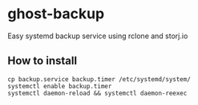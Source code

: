 # ghost-backup
Easy systemd backup service using rclone and storj.io

## How to install
```
cp backup.service backup.timer /etc/systemd/system/
systemctl enable backup.timer
systemctl daemon-reload && systemctl daemon-reexec
```
